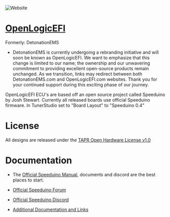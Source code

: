 ![Website](https://img.shields.io/website?down_color=red&down_message=offline&up_color=green&up_message=online&url=https%3A%2F%2Fwww.detonationems.com%2F)

# [OpenLogicEFI](https://www.openlogicefi.com)
Formerly: DetonationEMS

- DetonationEMS is currently undergoing a rebranding initiative and will soon be known as OpenLogicEFI. We want to emphasize that this change is limited to our name; the ownership and our unwavering commitment to providing excellent open-source products remain unchanged. As we transition, links may redirect between both DetonationEMS.com and OpenLogicEFI.com websites. Thank you for your continued support during this exciting phase of our journey.

</div>

OpenLogicEFI ECU's are based off an open source project called Speeduino by Josh Stewart. Currently all released boards use official Speeduino firmware. In TunerStudio set to "Board Layout" to "Speeduino 0.4"

</div>

# License
All designs are released under the [TAPR Open Hardware License v1.0](https://files.tapr.org/OHL/TAPR_Open_Hardware_License_v1.0.txt)

</div>

# Documentation

- The [Official Speeduino Manual](https://wiki.speeduino.com), documents and discord are the best places to start.

- [Official Speeduino Forum](https://speeduino.com/forum)

- [Official Speeduino Discord](https://discord.gg/jcmar3zfSJ)

- [Additional Documentation and Links](https://www.detonationems.com/support)

</div>
